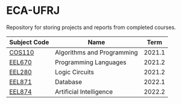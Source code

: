 # ECA-UFRJ
Repository for storing projects and reports from completed courses.


| Subject Code | Name | Term |
| --- | --- | --- |
| [COS110](https://github.com/ReginaldoSantos1333/ECA-UFRJ/tree/main/COS110) | Algorithms and Programming | 2021.1 |
| [EEL670](https://github.com/ReginaldoSantos1333/ECA-UFRJ/tree/main/EEL670)  | Programming Languages | 2021.2 |
| [EEL280](https://github.com/ReginaldoSantos1333/ECA-UFRJ/tree/main/EEL280) | Logic Circuits | 2021.2 |
| [EEL871](https://github.com/ReginaldoSantos1333/ECA-UFRJ/tree/main/EEL871) | Database | 2022.1 |
| [EEL874](https://github.com/ReginaldoSantos1333/ECA-UFRJ/tree/main/EEL874) | Artificial Intelligence | 2022.2 |

